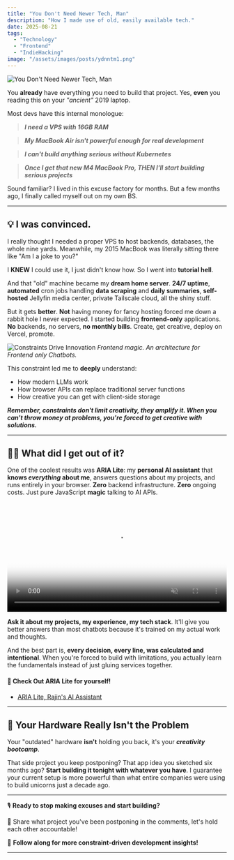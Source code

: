 ```yaml
---
title: "You Don't Need Newer Tech, Man"
description: "How I made use of old, easily available tech."
date: 2025-08-21
tags:
  - "Technology"
  - "Frontend"
  - "IndieHacking"
image: "/assets/images/posts/ydnntm1.png"
---
```


![You Don't Need Newer Tech, Man](/assets/images/posts/ydnntm1.png)

You **already** have everything you need to build that project. Yes, **even** you reading this on your *"ancient"* 2019 laptop.

Most devs have this internal monologue: 
> ***I need a VPS with 16GB RAM***

> ***My MacBook Air isn't powerful enough for real development***

> ***I can't build anything serious without Kubernetes***

> ***Once I get that new M4 MacBook Pro, THEN I'll start building serious projects***

Sound familiar? I lived in this excuse factory for months. But a few months ago, I finally called myself out on my own BS.

---

## 💡 **I was convinced.**

I really thought I needed a proper VPS to host backends, databases, the whole nine yards. Meanwhile, my 2015 MacBook was literally sitting there like "Am I a joke to you?"

I **KNEW** I could use it, I just didn't know how. So I went into **tutorial hell**.

And that "old" machine became my **dream home server**. **24/7 uptime**, **automated** cron jobs handling **data scraping** and **daily summaries**, **self-hosted** Jellyfin media center, private Tailscale cloud, all the shiny stuff.

But it gets **better**. **Not** having money for fancy hosting forced me down a rabbit hole I never expected. I started building **frontend-only** applications. **No** backends, no servers, **no monthly bills**. Create, get creative, deploy on Vercel, promote.

![Constraints Drive Innovation](/assets/images/posts/ydnntm2.png)
*Frontend magic. An architecture for Frontend only Chatbots.*

This constraint led me to **deeply** understand:
- How modern LLMs work
- How browser APIs can replace traditional server functions  
- How creative you can get with client-side storage

***Remember, constraints don't limit creativity, they amplify it. When you can't throw money at problems, you're forced to get creative with solutions.***

---

## 🧑‍🔬 **What did I get out of it?**

One of the coolest results was **ARIA Lite**: my **personal AI assistant** that **knows *everything* about me**, answers questions about my projects, and runs entirely in your browser. **Zero** backend infrastructure. **Zero** ongoing costs. Just pure JavaScript **magic** talking to AI APIs.

<div class="video-container">
  <video width="100%" poster="/assets/images/posts/ydnntm3.png" autoplay loop muted>
    <source src="/assets/videos/posts/ydnntm1.mp4" type="video/mp4">
    Your browser does not support the video tag.
  </video>
</div>

**Ask it about my projects, my experience, my tech stack**. It'll give you better answers than most chatbots because it's trained on my actual work and thoughts.

And the best part is, **every decision, every line, was calculated and intentional**. When you're forced to build with limitations, you actually learn the fundamentals instead of just gluing services together.

#### 🔗 **Check Out ARIA Lite for yourself!**
- [ARIA Lite, Rajin's AI Assistant](https://aria-lite.vercel.app)

---

## 🤔 **Your Hardware Really Isn't the Problem**

Your "outdated" hardware **isn't** holding you back, it's your ***creativity bootcamp***.

That side project you keep postponing? That app idea you sketched six months ago? **Start building it tonight with whatever you have**. I guarantee your current setup is more powerful than what entire companies were using to build unicorns just a decade ago.

---

🎙️ **Ready to stop making excuses and start building?**

💬 Share what project you've been postponing in the comments, let's hold each other accountable!

📲 **Follow along for more constraint-driven development insights!**

---